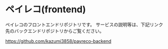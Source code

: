 # ペイレコ(frontend)

ペイレコのフロントエンドリポジトリです。
サービスの説明等は、下記リンク先のバックエンドリポジトリからご覧ください。

https://github.com/kazumi3858/payreco-backend

